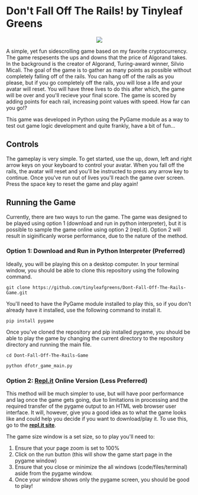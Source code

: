 # Don't Fall Off The Rails! by Tinyleaf Greens #

<p align="center">
  <img src="https://user-images.githubusercontent.com/87482570/168091209-bbfac212-a413-4e03-84b6-c7dada0cef1b.jpg"/>
</p>

A simple, yet fun sidescrolling game based on my favorite cryptocurrency. The game respesents the ups and downs that the price of Algorand takes. In the background is the creator of Algorand, Turing-award winner, Silvio Micali. The goal of the game is to gather as many points as possible without completely falling off of the rails. You can hang off of the rails as you please, but if you go completely off the rails, you will lose a life and your avatar will reset. You will have three lives to do this after which, the game will be over and you'll recieve your final score. The game is scored by adding points for each rail, increasing point values with speed. How far can you go!?

This game was developed in Python using the PyGame module as a way to test out game logic development and quite frankly, have a bit of fun... 

## Controls ##
The gameplay is very simple. To get started, use the up, down, left and right arrow keys on your keyboard to control your avatar. When you fall off the rails, the avatar will reset and you'll be instructed to press any arrow key to continue. Once you've run out of lives you'll reach the game over screen. Press the space key to reset the game and play again!

## Running the Game ##

Currently, there are two ways to run the game. The game was designed to be played using option 1 (download and run in python interpreter), but it is possible to sample the game online using option 2 (repl.it). Option 2 will result in siginificanly worse performance, due to the nature of the method.

### Option 1: Download and Run in Python Interpreter (Preferred) ###

Ideally, you will be playing this on a desktop computer. In your terminal window, you should be able to clone this repository using the following command.

`git clone https://github.com/tinyleafgreens/Dont-Fall-Off-The-Rails-Game.git`

You'll need to have the PyGame module installed to play this, so if you don't already have it installed, use the following command to install it.

`pip install pygame`

Once you've cloned the repository and pip installed pygame, you should be able to play the game by changing the current directory to the repository directory and running the main file.

`cd Dont-Fall-Off-The-Rails-Game`

`python dfotr_game_main.py`

### Option 2: [Repl.it](https://replit.com/@tinyleafgreens/DontFallOffTheRailsGame#main.py "repl.it link") Online Version (Less Preferred) ###

This method will be much simpler to use, but will have poor performance and lag once the game gets going, due to limitations in processing and the required transfer of the pygame output to an HTML web browser user interface. It will, however, give you a good idea as to what the game looks like and could help you decide if you want to download/play it. To use this, go to the [**repl.it site**](https://replit.com/@tinyleafgreens/DontFallOffTheRailsGame#main.py "repl.it link"). 

The game size window is a set size, so to play you'll need to:
1. Ensure that your page zoom is set to 100% 
2. Click on the run button (this will show the game start page in the pygame window)
3. Ensure that you close or minimize the all windows (code/files/terminal) aside from the pygame window.
4. Once your window shows only the pygame screen, you should be good to play!
